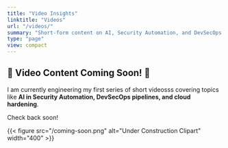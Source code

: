 ```yaml
---
title: "Video Insights"
linktitle: "Videos"
url: "/videos/"
summary: "Short-form content on AI, Security Automation, and DevSecOps."
type: "page"
view: compact
---
```


## 🚧 Video Content Coming Soon! 🚧

I am currently engineering my first series of short videosss covering topics like **AI in Security Automation, DevSecOps pipelines, and cloud hardening**.

Check back soon!

{{< figure src="/coming-soon.png" alt="Under Construction Clipart" width="400" >}}